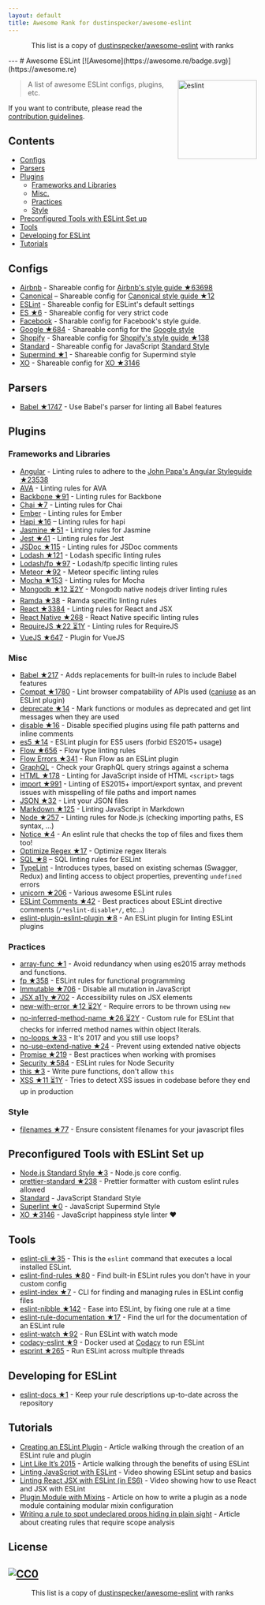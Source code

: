 ```yaml
---
layout: default
title: Awesome Rank for dustinspecker/awesome-eslint
---
```


<p align="center">
	This list is a copy of <a href="https://github.com/dustinspecker/awesome-eslint">dustinspecker/awesome-eslint</a> with ranks
</p>
---
# Awesome ESLint [![Awesome](https://awesome.re/badge.svg)](https://awesome.re)

[<img src="http://eslint.org/img/logo.svg" width="160" align="right" alt="eslint">](http://eslint.org)

> A list of awesome ESLint configs, plugins, etc.

If you want to contribute, please read the [contribution guidelines](https://github.com/dustinspecker/awesome-eslint/blob/master/contributing.md).

## Contents

- [Configs](#configs)
- [Parsers](#parsers)
- [Plugins](#plugins)
  - [Frameworks and Libraries](#frameworks-and-libraries)
  - [Misc.](#misc)
  - [Practices](#practices)
  - [Style](#style)
- [Preconfigured Tools with ESLint Set up](#preconfigured-tools-with-eslint-set-up)
- [Tools](#tools)
- [Developing for ESLint](#developing-for-eslint)
- [Tutorials](#tutorials)

## Configs

- [Airbnb](https://github.com/airbnb/javascript/tree/master/packages/eslint-config-airbnb) - Shareable config for [Airbnb's style guide ★63698](https://github.com/airbnb/javascript)
- [Canonical](https://github.com/gajus/eslint-config-canonical) – Shareable config for [Canonical style guide ★12](https://github.com/gajus/canonical)
- [ESLint](https://github.com/eslint/eslint/tree/master/packages/eslint-config-eslint) - Shareable config for ESLint's default settings
- [ES ★6](https://github.com/thenativeweb/eslint-config-es) - Shareable config for very strict code
- [Facebook](https://www.npmjs.com/package/eslint-config-fbjs) - Sharable config for Facebook's style guide.
- [Google ★684](https://github.com/google/eslint-config-google) - Shareable config for the [Google style](http://google.github.io/styleguide/javascriptguide.xml)
- [Shopify](https://github.com/Shopify/eslint-plugin-shopify) - Shareable config for [Shopify's style guide ★138](https://github.com/Shopify/javascript)
- [Standard](https://github.com/feross/eslint-config-standard) - Shareable config for JavaScript [Standard Style](https://github.com/feross/standard)
- [Supermind ★1](https://github.com/supermind/eslint-config-supermind) - Shareable config for Supermind style
- [XO](https://github.com/sindresorhus/eslint-config-xo) - Shareable config for [XO ★3146](https://github.com/sindresorhus/xo)

## Parsers

- [Babel ★1747](https://github.com/babel/babel-eslint) - Use Babel's parser for linting all Babel features

## Plugins

### Frameworks and Libraries

- [Angular](https://github.com/Gillespie59/eslint-plugin-angular) - Linting rules to adhere to the [John Papa's Angular Styleguide ★23538](https://github.com/johnpapa/angular-styleguide)
- [AVA](https://github.com/sindresorhus/eslint-plugin-ava) - Linting rules for AVA
- [Backbone ★91](https://github.com/ilyavolodin/eslint-plugin-backbone) - Linting rules for Backbone
- [Chai ★7](https://github.com/turbo87/eslint-plugin-chai-expect) - Linting rules for Chai
- [Ember](https://github.com/netguru/eslint-plugin-ember) - Linting rules for Ember
- [Hapi ★16](https://github.com/continuationlabs/eslint-plugin-hapi) – Linting rules for hapi
- [Jasmine ★51](https://github.com/tlvince/eslint-plugin-jasmine) - Linting rules for Jasmine
- [Jest ★41](https://github.com/jest-community/eslint-plugin-jest) - Linting rules for Jest
- [JSDoc ★115](https://github.com/gajus/eslint-plugin-jsdoc) - Linting rules for JSDoc comments
- [Lodash ★121](https://github.com/wix/eslint-plugin-lodash) - Lodash specific linting rules
- [Lodash/fp ★97](https://github.com/jfmengels/eslint-plugin-lodash-fp) - Lodash/fp specific linting rules
- [Meteor ★92](https://github.com/dferber90/eslint-plugin-meteor) - Meteor specific linting rules
- [Mocha ★153](https://github.com/lo1tuma/eslint-plugin-mocha) - Linting rules for Mocha
- [Mongodb ★12 ⏳2Y](https://github.com/nfroidure/eslint-plugin-mongodb) - Mongodb native nodejs driver linting rules
- [Ramda ★38](https://github.com/ramda/eslint-plugin-ramda) - Ramda specific linting rules
- [React ★3384](https://github.com/yannickcr/eslint-plugin-react) - Linting rules for React and JSX
- [React Native ★268](https://github.com/Intellicode/eslint-plugin-react-native) - React Native specific linting rules
- [RequireJS ★22 ⏳1Y](https://github.com/cvisco/eslint-plugin-requirejs) - Linting rules for RequireJS
- [VueJS ★647](https://github.com/vuejs/eslint-plugin-vue) - Plugin for VueJS

### Misc

- [Babel ★217](https://github.com/babel/eslint-plugin-babel) - Adds replacements for built-in rules to include Babel features
- [Compat ★1780](https://github.com/amilajack/eslint-plugin-compat) - Lint browser compatability of APIs used ([caniuse](http://caniuse.com/#search=fetch) as an ESLint plugin)
- [deprecate ★14](https://github.com/AlexMost/eslint-plugin-deprecate) - Mark functions or modules as deprecated and get lint messages when they are used
- [disable ★16](https://github.com/mradionov/eslint-plugin-disable) - Disable specified plugins using file path patterns and inline comments
- [es5 ★14](https://github.com/nkt/eslint-plugin-es5) - ESLint plugin for ES5 users (forbid ES2015+ usage)
- [Flow ★656](https://github.com/gajus/eslint-plugin-flowtype) - Flow type linting rules
- [Flow Errors ★341](https://github.com/amilajack/eslint-plugin-flowtype-errors) - Run Flow as an ESLint plugin
- [GraphQL](https://github.com/apollostack/eslint-plugin-graphql) - Check your GraphQL query strings against a schema
- [HTML ★178](https://github.com/BenoitZugmeyer/eslint-plugin-html) - Linting for JavaScript inside of HTML `<script>` tags
- [import ★991](https://github.com/benmosher/eslint-plugin-import) - Linting of ES2015+  import/export syntax, and prevent issues with misspelling of file paths and import names
- [JSON ★32](https://github.com/azeemba/eslint-plugin-json) - Lint your JSON files
- [Markdown ★125](https://github.com/eslint/eslint-plugin-markdown) - Linting JavaScript in Markdown
- [Node ★257](https://github.com/mysticatea/eslint-plugin-node) - Linting rules for Node.js (checking importing paths, ES syntax, ...)
- [Notice ★4](https://github.com/nickdeis/eslint-plugin-notice) - An eslint rule that checks the top of files and fixes them too!
- [Optimize Regex ★17](https://github.com/BrainMaestro/eslint-plugin-optimize-regex) - Optimize regex literals
- [SQL ★8](https://github.com/gajus/eslint-plugin-sql) – SQL linting rules for ESLint
- [TypeLint](https://github.com/yarax/typelint) - Introduces types, based on existing schemas (Swagger, Redux) and linting access to object properties, preventing `undefined` errors
- [unicorn ★206](https://github.com/sindresorhus/eslint-plugin-unicorn) - Various awesome ESLint rules
- [ESLint Comments ★42](https://github.com/mysticatea/eslint-plugin-eslint-comments) - Best practices about ESLint directive comments (`/*eslint-disable*/`, etc...)
- [eslint-plugin-eslint-plugin ★8](https://github.com/not-an-aardvark/eslint-plugin-eslint-plugin) - An ESLint plugin for linting ESLint plugins

### Practices

- [array-func ★1](https://github.com/freaktechnik/eslint-plugin-array-func) - Avoid redundancy when using es2015 array methods and functions.
- [fp ★358](https://github.com/jfmengels/eslint-plugin-fp) - ESLint rules for functional programming
- [Immutable ★706](https://github.com/jhusain/eslint-plugin-immutable) - Disable all mutation in JavaScript
- [JSX a11y ★702](https://github.com/evcohen/eslint-plugin-jsx-a11y) - Accessibility rules on JSX elements
- [new-with-error ★12 ⏳2Y](https://github.com/Trott/eslint-plugin-new-with-error) - Require errors to be thrown using `new`
- [no-inferred-method-name ★26 ⏳2Y](https://github.com/johnstonbl01/eslint-no-inferred-method-name) - Custom rule for ESLint that checks for inferred method names within object literals.
- [no-loops ★33](https://github.com/buildo/eslint-plugin-no-loops) - It's 2017 and you still use loops?
- [no-use-extend-native ★24](https://github.com/dustinspecker/eslint-plugin-no-use-extend-native) - Prevent using extended native objects
- [Promise ★219](https://github.com/xjamundx/eslint-plugin-promise) - Best practices when working with promises
- [Security ★584](https://github.com/nodesecurity/eslint-plugin-security) - ESLint rules for Node Security
- [this ★3](https://github.com/matijs/eslint-plugin-this) - Write pure functions, don't allow `this`
- [XSS ★11 ⏳1Y](https://github.com/Rantanen/eslint-plugin-xss) - Tries to detect XSS issues in codebase before they end up in production

### Style

- [filenames ★77](https://github.com/selaux/eslint-plugin-filenames) - Ensure consistent filenames for your javascript files

## Preconfigured Tools with ESLint Set up

- [Node.js Standard Style ★3](https://github.com/geek/node-style) - Node.js core config.
- [prettier-standard ★238](https://github.com/sheerun/prettier-standard) - Prettier formatter with custom eslint rules allowed
- [Standard](https://github.com/feross/standard) - JavaScript Standard Style
- [Superlint ★0](https://github.com/supermind/superlint) - JavaScript Supermind Style
- [XO ★3146](https://github.com/sindresorhus/xo) - JavaScript happiness style linter ❤️

## Tools

- [eslint-cli ★35](https://github.com/mysticatea/eslint-cli) - This is the `eslint` command that executes a local installed ESLint.
- [eslint-find-rules ★80](https://github.com/sarbbottam/eslint-find-rules) - Find built-in ESLint rules you don't have in your custom config
- [eslint-index ★7](https://github.com/wagerfield/eslint-index) - CLI for finding and managing rules in ESLint config files
- [eslint-nibble ★142](https://github.com/IanVS/eslint-nibble) - Ease into ESLint, by fixing one rule at a time
- [eslint-rule-documentation ★17](https://github.com/jfmengels/eslint-rule-documentation) - Find the url for the documentation of an ESLint rule
- [eslint-watch ★92](https://github.com/rizowski/eslint-watch) - Run ESLint with watch mode
- [codacy-eslint ★9](https://github.com/codacy/codacy-eslint) - Docker used at [Codacy](https://www.codacy.com) to run ESLint
- [esprint ★265](https://github.com/pinterest/esprint) - Run ESLint across multiple threads

## Developing for ESLint

- [eslint-docs ★1](https://github.com/j-f1/eslint-docs) - Keep your rule descriptions up-to-date across the repository

## Tutorials

- [Creating an ESLint Plugin](https://medium.com/tumblbug-engineering/creating-an-eslint-plugin-87f1cb42767f) - Article walking through the creation of an ESLint rule and plugin
- [Lint Like It’s 2015](https://medium.com/@dan_abramov/lint-like-it-s-2015-6987d44c5b48#.5p3yk0b03) - Article walking through the benefits of using ESLint
- [Linting JavaScript with ESLint](https://egghead.io/lessons/javascript-linting-javascript-with-eslint) - Video showing ESLint setup and basics
- [Linting React JSX with ESLint (in ES6)](https://egghead.io/lessons/react-linting-react-jsx-with-eslint-in-es6) - Video showing how to use React and JSX with ESLint
- [Plugin Module with Mixins](https://akullpp.com/eslint-integration) - Article on how to write a plugin as a node module containing modular mixin configuration
- [Writing a rule to spot undeclared props hiding in plain sight](http://blog.cowchimp.com/writing-a-custom-eslint-rule-to-spot-undeclared-props/) - Article about creating rules that require scope analysis

## License

[![CC0](https://i.creativecommons.org/p/zero/1.0/88x31.png)](https://creativecommons.org/publicdomain/zero/1.0/)
---
<p align="center">
	This list is a copy of <a href="https://github.com/dustinspecker/awesome-eslint">dustinspecker/awesome-eslint</a> with ranks
</p>
